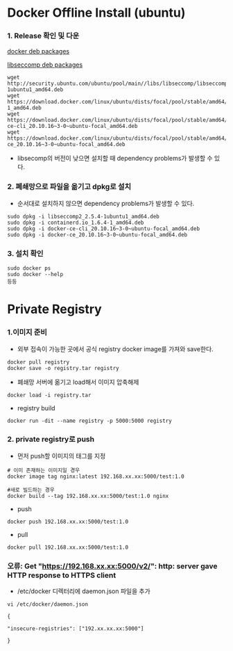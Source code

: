 # Docker Offline Install (ubuntu)
### 1. Release 확인 및 다운
[docker deb packages](https://download.docker.com/linux/ubuntu/dists/)

[libseccomp deb packages](http://security.ubuntu.com/ubuntu/pool/main//libs/libseccomp/)


```
wget http://security.ubuntu.com/ubuntu/pool/main//libs/libseccomp/libseccomp2_2.5.4-1ubuntu1_amd64.deb
wget https://download.docker.com/linux/ubuntu/dists/focal/pool/stable/amd64/containerd.io_1.6.4-1_amd64.deb
wget https://download.docker.com/linux/ubuntu/dists/focal/pool/stable/amd64/docker-ce-cli_20.10.16~3-0~ubuntu-focal_amd64.deb
wget https://download.docker.com/linux/ubuntu/dists/focal/pool/stable/amd64/docker-ce_20.10.16~3-0~ubuntu-focal_amd64.deb
```
- libsecomp의 버전이 낮으면 설치할 때 dependency problems가 발생할 수 있다.

### 2. 폐쇄망으로 파일을 옮기고 dpkg로 설치
- 순서대로 설치하지 않으면 dependency problems가 발생할 수 있다.
```
sudo dpkg -i libseccomp2_2.5.4-1ubuntu1_amd64.deb
sudo dpkg -i containerd.io_1.6.4-1_amd64.deb
sudo dpkg -i docker-ce-cli_20.10.16~3-0~ubuntu-focal_amd64.deb
sudo dpkg -i docker-ce_20.10.16~3-0~ubuntu-focal_amd64.deb
```

### 3.  설치 확인
```
sudo docker ps
sudo docker --help
등등
```
# Private Registry
### 1.이미지 준비
- 외부 접속이 가능한 곳에서 공식 registry docker image를 가져와 save한다.
```
docker pull registry
docker save -o registry.tar registry
```
- 폐쇄망 서버에 옮기고 load해서 이미지 압축해제
```
docker load -i registry.tar
```
- registry build
```
docker run -dit --name registry -p 5000:5000 registry
```

### 2. private registry로 push
- 먼저 push할 이미지의 태그를 지정
```
# 이미 존재하는 이미지일 경우
docker image tag nginx:latest 192.168.xx.xx:5000/test:1.0

#새로 빌드하는 경우
docker build --tag 192.168.xx.xx:5000/test:1.0 nginx
```

- push
```
docker push 192.168.xx.xx:5000/test:1.0
```
- pull
```
docker pull 192.168.xx.xx:5000/test:1.0
```

### 오류:  Get "https://192.168.xx.xx:5000/v2/": http: server gave HTTP response to HTTPS client 

- /etc/docker 디렉터리에 daemon.json 파일을 추가

```
vi /etc/docker/daemon.json

{

"insecure-registries": ["192.xx.xx.xx:5000"]

}
